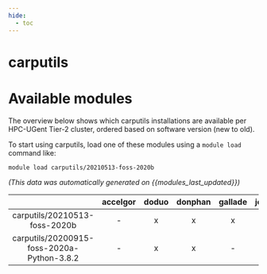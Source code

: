 ```yaml
---
hide:
  - toc
---
```


carputils
=========

# Available modules


The overview below shows which carputils installations are available per HPC-UGent Tier-2 cluster, ordered based on software version (new to old).

To start using carputils, load one of these modules using a `module load` command like:

```shell
module load carputils/20210513-foss-2020b
```

*(This data was automatically generated on {{modules_last_updated}})*  

| |accelgor|doduo|donphan|gallade|joltik|shinx|skitty|
| :---: | :---: | :---: | :---: | :---: | :---: | :---: | :---: |
|carputils/20210513-foss-2020b|-|x|x|x|x|-|-|
|carputils/20200915-foss-2020a-Python-3.8.2|-|x|x|-|x|-|-|
